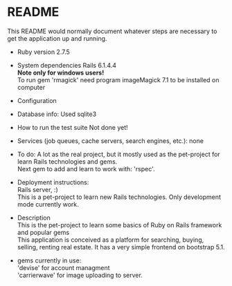 # README

This README would normally document whatever steps are necessary to get the
application up and running.

* Ruby version
  2.7.5
* System dependencies
  Rails 6.1.4.4
  <br />
  <strong>Note only for windows users!</strong><br />
  To run gem 'rmagick' need program imageMagick 7.1 to be installed on computer
* Configuration
  
* Database info:
  Used sqlite3

* How to run the test suite
  Not done yet!
* Services (job queues, cache servers, search engines, etc.): none
* To do:
  A lot as the real project, but it mostly used as the pet-project for learn Rails technologies and gems.<br />
  Next gem to add and learn to work with: 'rspec'.
* Deployment instructions: <br />
  Rails server, :)<br />
  This is a pet-project to learn new Rails technologies. Only development mode currently work.

* Description <br />
This is the pet-project to learn some basics of Ruby on Rails framework and popular gems <br />
This application is conceived as a platform for searching, buying, selling, renting real estate. It has a very simple frontend on bootstrap 5.1.
* gems currently in use: <br />
 'devise' for account managment<br />
 'carrierwave' for image uploading to server.
